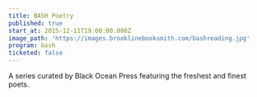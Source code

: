 ```yaml
---
title: BASH Poetry
published: true
start_at: 2015-12-11T19:00:00.000Z
image_path: 'https://images.brooklinebooksmith.com/bashreading.jpg'
program: bash
ticketed: false
---
```


A series curated by Black Ocean Press featuring the freshest and finest poets.